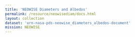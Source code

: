 ```yaml
---
title: 'NEOWISE Diameters and Albedos'
permalink: /resource/neowisediam/docs.html
layout: collection
dataset: 'urn-nasa-pds-neowise_diameters_albedos-document'
mission: NEOWISE
---
```

